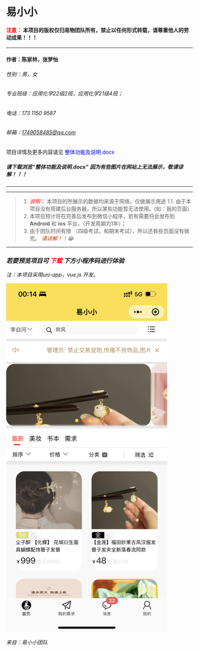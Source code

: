 # 易小小
#### <font style=color:red> 注意：</font> 本项目的版权仅归易物团队所有，禁止以任何形式转载，请尊重他人的劳动成果！！！</font>
---
#### 作者：陈家林，张梦怡
###### 性别：男，女
###### 专业班级：应用化学22级2班，应用化学21级4班；
###### 电话：173 1150 9587
###### 邮箱：1749058485@qq.com
项目详情及更多内容请见 <font style="color:blue; font-size : '8px'"> 整体功能及说明.docx</font> 

##### 请下载浏览“整体功能及说明.docx” 因为有些图片在网站上无法展示，敬请谅解！！！
---

---
> 1. <font style=color:red><em>说明：</em> </font>本项目的所展示的数据均来源于网络，仅做展示用途
1.1. 由于本项目没有搭建后台服务器，所以某些功能暂无法使用。(如：我的页面)  
>   2. 本项目预计将在完善后发布到微信小程序，若有需要将会发布到  **Android** 和 **ios** 平台，（开发周期为1年）；
>   3. 由于团队时间有限 （四级考试，和期末考试），所以还有些页面没有做完。
>     <font style="color:rgb(200,50,1)"><em> 请谅解！<em></font>！:joy:
---


### 若要预览项目可  <font style=color:red>下载</font> 下方小程序码进行体验

注：本项目采用uni-app，vue.js 开发。

![Image](https://github.com/Ash-forward/Yixiaoxiao/blob/master/index.png)



来自：易小小团队
                                       
